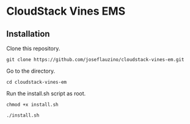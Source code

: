 # CloudStack Vines EMS



## Installation

Clone this repository.

`git clone https://github.com/joseflauzino/cloudstack-vines-em.git`

Go to the directory.

`cd cloudstack-vines-em`

Run the install.sh script as root.

`chmod +x install.sh`

`./install.sh`